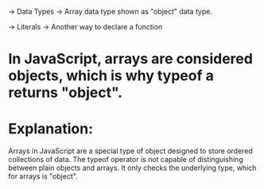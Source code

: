 -> Data Types
    -> Array data type shown as "object" data type.

-> Literals
-> Another way to declare a function 

# In JavaScript, arrays are considered objects, which is why typeof a returns "object".

# Explanation:
Arrays in JavaScript are a special type of object designed to store ordered collections of data.
The typeof operator is not capable of distinguishing between plain objects and arrays. It only checks the underlying type, which for arrays is "object".